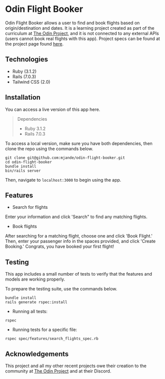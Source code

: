 # Odin Flight Booker

Odin Flight Booker allows a user to find and book flights based on origin/destination and dates. It is a learning project created as part of the curriculum at [The Odin Project](theodinproject.com), and it is not connected to any external APIs (users cannot book real flights with this app). Project specs can be found at the project page found [here](https://www.theodinproject.com/lessons/ruby-on-rails-flight-booker).

## Technologies

- Ruby (3.1.2)
- Rails (7.0.3)
- Tailwind CSS (2.0)

## Installation

You can access a live version of this app here.

> Dependencies  
> - Ruby 3.1.2  
> - Rails 7.0.3  

To access a local version, make sure you have both dependencies, then clone the repo using the commands below.

```
git clone git@github.com:mjande/odin-flight-booker.git
cd odin-flight-booker
bundle install
bin/rails server
```

Then, navigate to `localhost:3000` to begin using the app.

## Features

- Search for flights

Enter your information and click 'Search" to find any matching flights.

- Book flights

After searching for a matching flight, choose one and click 'Book Flight.' Then, enter your passenger info in the spaces provided, and click 'Create Booking.' Congrats, you have booked your first flight!

## Testing

This app includes a small number of tests to verify that the features and models are working properly. 

To prepare the testing suite, use the commands below.

```
bundle install
rails generate rspec:install
```

- Running all tests:

```
rspec 
```

- Running tests for a specific file:

```
rspec spec/features/search_flights_spec.rb
```

## Acknowledgements

This project and all my other recent projects owe their creation to the community at [The Odin Project](theodinproject.com) and at their Discord.
